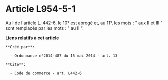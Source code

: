 # Article L954-5-1

Au I de l'article L. 442-6, le 10° est abrogé et, au 11°, les mots : " aux II et III " sont remplacés par les mots : " au II
".

**Liens relatifs à cet article**

	**Créé par**:

	  - Ordonnance n°2014-487 du 15 mai 2014 - art. 13

	**Cite**:

	  - Code de commerce - art. L442-6
